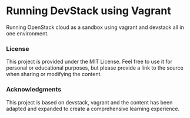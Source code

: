 # Running DevStack using Vagrant

Running OpenStack cloud as a sandbox using vagrant and devstack all in one environment.



### License

This project is provided under the MIT License. Feel free to use it for personal or educational purposes, but please provide a link to the source when sharing or modifying the content.

### Acknowledgments

This project is based on devstack, vagrant and the content has been adapted and expanded to create a comprehensive learning experience.